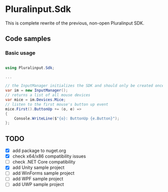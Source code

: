# Pluralinput.Sdk
This is complete rewrite of the previous, non-open Pluralinput SDK.
## Code samples

### Basic usage
```csharp

using Pluralinput.Sdk;

...

// the InputManager initializes the SDK and should only be created once per application
var im = new InputManager();
// returns a list of all mouse devices
var mice = im.Devices.Mice;
// listen to the first mouse's button up event
mice.First().ButtonUp += (o, e) =>
{
    Console.WriteLine($"{o}: ButtonUp {e.Button}");
};
```

## TODO
- [x] add package to nuget.org
- [x] check x64/x86 compatibility issues
- [ ] check .NET Core compatibility
- [x] add Unity sample project
- [ ] add WinForms sample project
- [ ] add WPF sample project
- [ ] add UWP sample project
